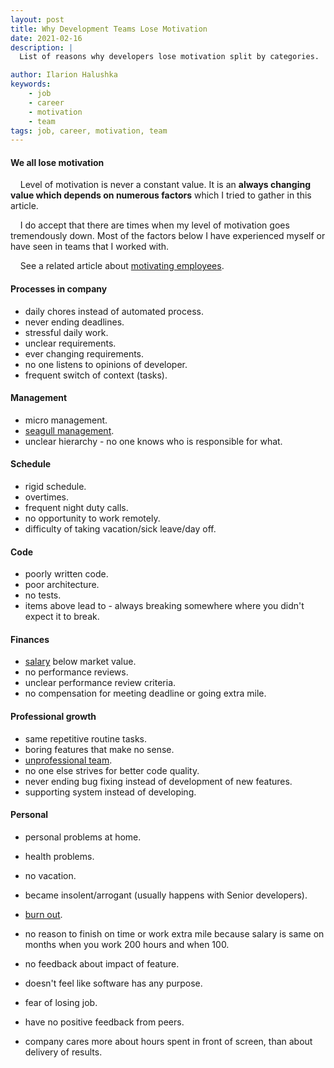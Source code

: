 ```yaml
---
layout: post
title: Why Development Teams Lose Motivation
date: 2021-02-16
description: |
  List of reasons why developers lose motivation split by categories.

author: Ilarion Halushka
keywords:
    - job
    - career
    - motivation
    - team
tags: job, career, motivation, team
---
```


#### We all lose motivation
&nbsp;&nbsp;&nbsp; Level of motivation is never a constant value. It is an **always changing value which
depends on numerous factors** which I tried to gather in this article.

&nbsp;&nbsp;&nbsp; I do accept that there are times when my level of motivation goes tremendously down. 
Most of the factors below I have experienced myself or have seen in teams that I worked with.

&nbsp;&nbsp;&nbsp; See a related article about <a target="_blank" href="/How-Companies-Build-Trust-With-Employees">motivating employees</a>.

#### Processes in company
* daily chores instead of automated process.
* never ending deadlines.
* stressful daily work.
* unclear requirements.
* ever changing requirements.
* no one listens to opinions of developer.
* frequent switch of context (tasks).

#### Management
* micro management.
* [seagull management](https://en.wikipedia.org/wiki/Seagull_management).
* unclear hierarchy - no one knows who is responsible for what.

#### Schedule
* rigid schedule.
* overtimes.
* frequent night duty calls.
* no opportunity to work remotely.
* difficulty of taking vacation/sick leave/day off.

#### Code
* poorly written code.
* poor architecture.
* no tests.
* items above lead to - always breaking somewhere where you didn't expect it to break.

#### Finances
* <a target="_blank" href="/Salary-Review-Tips">salary</a> below market value.
* no performance reviews.
* unclear performance review criteria.
* no compensation for meeting deadline or going extra mile.

#### Professional growth
* same repetitive routine tasks.
* boring features that make no sense.
* <a target="_blank" href="/What-I-Hate-Hearing-From-Other-Developers">unprofessional team</a>.
* no one else strives for better code quality.
* never ending bug fixing instead of development of new features.
* supporting system instead of developing.

#### Personal
* personal problems at home.
* health problems.
* no vacation.
* became insolent/arrogant (usually happens with Senior developers).
* <a target="_blank" href="/How-To-Avoid-Burn-Out-At-Work">burn out</a>.
* no reason to finish on time or work extra mile because salary is same
  on months when you work 200 hours and when 100.

* no feedback about impact of feature.
* doesn't feel like software has any purpose.
* fear of losing job.
* have no positive feedback from peers.
* company cares more about hours spent in front of screen, than about delivery of results.
  

